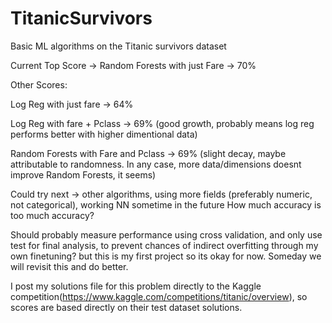 # TitanicSurvivors
Basic ML algorithms on the Titanic survivors dataset 

Current Top Score -> Random Forests with just Fare -> 70%

Other Scores: 

Log Reg with just fare -> 64%

Log Reg with fare + Pclass -> 69% (good growth, probably means log reg performs better with higher dimentional data)

Random Forests with Fare and Pclass -> 69% (slight decay, maybe attributable to randomness. In any case, more data/dimensions doesnt improve Random Forests, it seems)

Could try next -> other algorithms, using more fields (preferably numeric, not categorical), working NN sometime in the future
How much accuracy is too much accuracy?

Should probably measure performance using cross validation, and only use test for final analysis, to prevent chances of indirect overfitting through my own finetuning? but this is my first project so its okay for now. Someday we will revisit this and do better.  

I post my solutions file for this problem directly to the Kaggle competition(https://www.kaggle.com/competitions/titanic/overview), so scores are based directly on their test dataset solutions.
